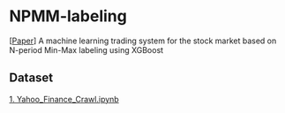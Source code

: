 # NPMM-labeling
[[Paper](https://doi.org/10.1016/j.eswa.2022.118581)] A machine learning trading system for the stock market based on N-period Min-Max labeling using XGBoost

## Dataset
[1. Yahoo_Finance_Crawl.ipynb](https://github.com/SCH-YcHan/NPMM-labeling/blob/main/code/1.%20Yahoo_Finance_Crawl.ipynb)
